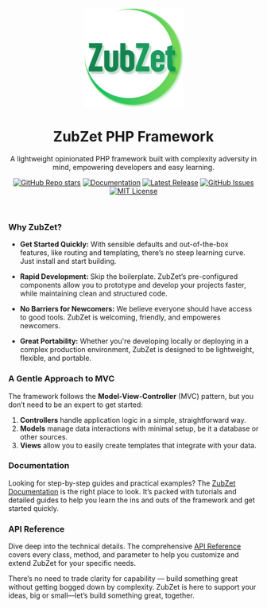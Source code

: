 <p align="center">
  <img src="https://raw.githubusercontent.com/zubzet/branding/refs/heads/main/logo/square_long.png" alt="ZubZet Logo" width="200"/>
</p>

<h1 align="center">ZubZet PHP Framework</h1>
<p align="center">
  A lightweight opinionated PHP framework built with complexity adversity in mind, empowering developers and easy learning.
</p>

<p align="center">
  <a href="https://github.com/zubzet/framework"><img alt="GitHub Repo stars" src="https://img.shields.io/badge/Star%20on-GitHub-blue?style=for-the-badge&logo=github"></a>
  <a href="https://zubzet.com/docs"><img alt="Documentation" src="https://img.shields.io/badge/Read-the%20Docs-brightgreen?style=for-the-badge&logo=readthedocs"></a>
  <a href="https://packagist.org/packages/zubzet/framework"><img alt="Latest Release" src="https://img.shields.io/badge/Latest%20Release-Packagist-orange?style=for-the-badge&logo=packagist"></a>
  <a href="https://github.com/zubzet/framework/issues"><img alt="GitHub Issues" src="https://img.shields.io/badge/Report-Issues-yellow?style=for-the-badge&logo=bug"></a>
  <a href="https://github.com/zubzet/framework/blob/main/LICENSE"><img alt="MIT License" src="https://img.shields.io/badge/License-MIT-blue?style=for-the-badge&logo=open-source-initiative"></a>
</p>

<br>

### **Why ZubZet?**

- **Get Started Quickly:** With sensible defaults and out-of-the-box features, like routing and templating, there’s no steep learning curve. Just install and start building.

- **Rapid Development:** Skip the boilerplate. ZubZet’s pre-configured components allow you to prototype and develop your projects faster, while maintaining clean and structured code.

- **No Barriers for Newcomers:** We believe everyone should have access to good tools. ZubZet is welcoming, friendly, and empoweres newcomers.

- **Great Portability:** Whether you're developing locally or deploying in a complex production environment, ZubZet is designed to be lightweight, flexible, and portable.

### **A Gentle Approach to MVC**

The framework follows the **Model-View-Controller** (MVC) pattern, but you don’t need to be an expert to get started:

1. **Controllers** handle application logic in a simple, straightforward way.
2. **Models** manage data interactions with minimal setup, be it a database or other sources.
3. **Views** allow you to easily create templates that integrate with your data.

### **Documentation**
Looking for step-by-step guides and practical examples? The [ZubZet Documentation](https://zubzet.com/docs/DEV) is the right place to look. It’s packed with tutorials and detailed guides to help you learn the ins and outs of the framework and get started quickly.

### **API Reference**
Dive deep into the technical details. The comprehensive [API Reference](https://zubzet.com/docs/DEV/api) covers every class, method, and parameter to help you customize and extend ZubZet for your specific needs.

There’s no need to trade clarity for capability — build something great without getting bogged down by complexity. ZubZet is here to support your ideas, big or small—let’s build something great, together. 
